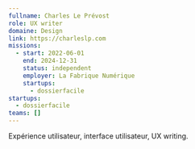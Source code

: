 ```yaml
---
fullname: Charles Le Prévost
role: UX writer
domaine: Design
link: https://charleslp.com
missions:
  - start: 2022-06-01
    end: 2024-12-31
    status: independent
    employer: La Fabrique Numérique
    startups:
      - dossierfacile
startups:
  - dossierfacile
teams: []
---
```

Expérience utilisateur, interface utilisateur, UX writing.
